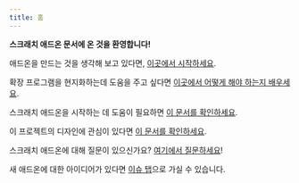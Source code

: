 ```yaml
---
title: 홈
---
```

**스크래치 애드온 문서에 온 것을 환영합니다!**

애드온을 만드는 것을 생각해 보고 있다면, [이곳에서 시작하세요](develop/getting-started/creating-an-addon).

확장 프로그램을 현지화하는데 도움을 주고 싶다면 [이곳에서 어떻게 해야 하는지 배우세요](localization/joining-the-localization-team).

스크래치 애드온을 시작하는 데 도움이 필요하면 [이 문서를 확인하세요](getting-started/quick-start).

이 프로젝트의 디자인에 관심이 있다면 [이 문서를 확인하세요](reference/design).

스크래치 애드온에 대해 질문이 있으신가요? [여기에서 질문하세요](https://github.com/ScratchAddons/ScratchAddons/discussions)!

새 애드온에 대한 아이디어가 있다면 [이슈 탭](https://github.com/ScratchAddons/ScratchAddons/issues)으로 가실 수 있습니다.